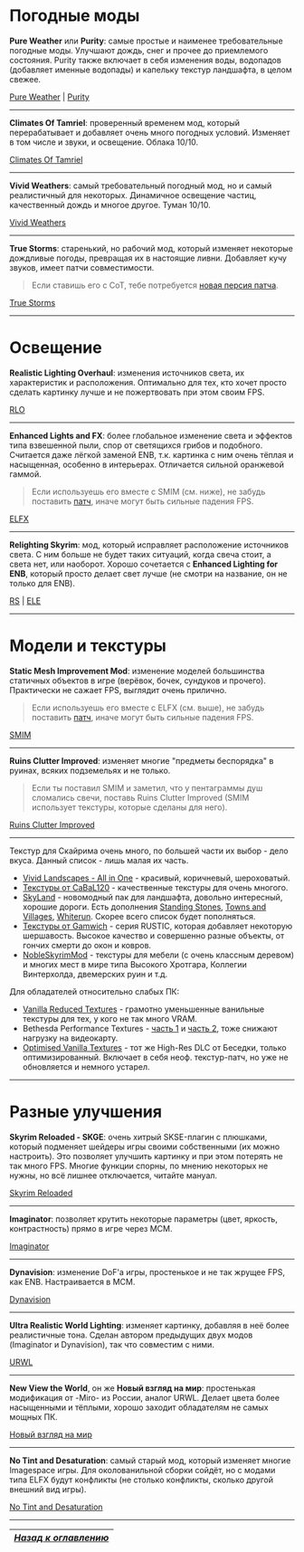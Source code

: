 # Погодные моды

**Pure Weather** или **Purity**: самые простые и наименее требовательные погодные моды. Улучшают дождь, снег и прочее до приемлемого состояния. Purity также включает в себя изменения воды, водопадов (добавляет именные водопады) и капельку текстур ландшафта, в целом свежее.

[Pure Weather](https://www.nexusmods.com/skyrim/mods/52423/?) | [Purity](https://www.nexusmods.com/skyrim/mods/65242/?)

------

**Climates Of Tamriel**: проверенный временем мод, который перерабатывает и добавляет очень много погодных условий. Изменяет в том числе и звуки, и освещение. Облака 10/10.

[Climates Of Tamriel](https://www.nexusmods.com/skyrim/mods/17802/?)

------

**Vivid Weathers**: самый требовательный погодный мод, но и самый реалистичный для некоторых. Динамичное освещение частиц, качественный дождь и многое другое. Туман 10/10.

[Vivid Weathers](https://www.nexusmods.com/skyrim/mods/73937/?)

------

**True Storms**: старенький, но рабочий мод, который изменяет некоторые дождливые погоды, превращая их в настоящие ливни. Добавляет кучу звуков, имеет патчи совместимости.

> Если ставишь его с CoT, тебе потребуется [новая персия патча](https://www.nexusmods.com/skyrim/mods/72615/?).

[True Storms](https://www.nexusmods.com/skyrim/mods/63478/?)

------

# Освещение

**Realistic Lighting Overhaul**: изменения источников света, их характеристик и расположения. Оптимально для тех, кто хочет просто сделать картинку лучше и не пожертвовать при этом своим FPS.

[RLO](https://www.nexusmods.com/skyrim/mods/30450/?)

------

**Enhanced Lights and FX**: более глобальное изменение света и эффектов типа взвешенной пыли, спор от светящихся грибов и подобного. Считается даже лёгкой заменой ENB, т.к. картинка с ним очень тёплая и насыщенная, особенно в интерьерах. Отличается сильной оранжевой гаммой.

> Если используешь его вместе с SMIM (см. ниже), не забудь поставить [патч](https://www.nexusmods.com/skyrim/mods/60603/?), иначе могут быть сильные падения FPS.

[ELFX](https://www.nexusmods.com/skyrim/mods/27043/?)

------

**Relighting Skyrim**: мод, который исправляет расположение источников света. С ним больше не будет таких ситуаций, когда свеча стоит, а света нет, или наоборот. Хорошо сочетается с **Enhanced Lighting for ENB**, который просто делает свет лучше (не смотри на название, он не только для ENB).

[RS](https://www.nexusmods.com/skyrim/mods/17609/?) | [ELE](https://www.nexusmods.com/skyrim/mods/59733/?)

------

# Модели и текстуры

**Static Mesh Improvement Mod**: изменение моделей большинства статичных объектов в игре (верёвок, бочек, сундуков и прочего). Практически не сажает FPS, выглядит очень прилично.

> Если используешь его вместе с ELFX (см. выше), не забудь поставить [патч](https://www.nexusmods.com/skyrim/mods/60603/?), иначе могут быть сильные падения FPS.

[SMIM](https://www.nexusmods.com/skyrim/mods/8655/?)

------

**Ruins Clutter Improved**: изменяет многие "предметы беспорядка" в руинах, всяких подземельях и не только.

> Если ты поставил SMIM и заметил, что у пентаграммы душ сломались свечи, поставь Ruins Clutter Improved (SMIM использует текстуры, которые сделаны для него).

[Ruins Clutter Improved](https://www.nexusmods.com/skyrim/mods/14227/?)

------

Текстур для Скайрима очень много, по большей части их выбор - дело вкуса. Данный список - лишь малая их часть.
+ [Vivid Landscapes - All in One](https://www.nexusmods.com/skyrim/mods/49344/?) - красивый, коричневый, шероховатый.
+ [Текстуры от CaBaL120](https://www.nexusmods.com/skyrim/users/571605/?tb=mods&pUp=1) - качественные текстуры для очень многого.
+ [SkyLand](https://www.nexusmods.com/skyrim/mods/80157/?) - новомодный пак для ландшафта, довольно интересный, хорошие дороги. Есть дополнения [Standing Stones](https://www.nexusmods.com/skyrim/mods/84820/?), [Towns and Villages](https://www.nexusmods.com/skyrim/mods/86318/?), [Whiterun](https://www.nexusmods.com/skyrim/mods/87417/?). Скорее всего список будет пополняться.
+ [Текстуры от Gamwich](https://www.nexusmods.com/skyrim/users/5712421/?tb=mods&pUp=1) - серия RUSTIC, которая добавляет некоторую шершавость. Высокое качество и совершенно разные объекты, от гончих смерти до окон и ковров.
+ [NobleSkyrimMod](https://www.nexusmods.com/skyrim/mods/45807/?) - текстуры для мебели (с очень классным деревом) и многих мест в мире типа Высокого Хротгара, Коллегии Винтерхолда, двемерских руин и т.д.

Для обладателей относительно слабых ПК:
+ [Vanilla Reduced Textures](https://www.nexusmods.com/skyrim/mods/14504/?) - грамотно уменьшенные ванильные текстуры для тех, у кого не так много VRAM.
+ Bethesda Performance Textures - [часть 1](https://www.nexusmods.com/skyrim/mods/42360/?) и [часть 2](https://www.nexusmods.com/skyrim/mods/43921/?), тоже снижают нагрузку на видеокарту.
+ [Optimised Vanilla Textures](https://www.nexusmods.com/skyrim/mods/57353/?) - тот же High-Res DLC от Беседки, только оптимизированный. Включает в себя неоф. текстур-патч, но уже не обновляется и немного устарел.

------

# Разные улучшения

**Skyrim Reloaded - SKGE**: очень хитрый SKSE-плагин с плюшками, который подменяет шейдеры игры своими собственными (их можно настроить). Это позволяет улучшить картинку и при этом потерять не так много FPS. Многие функции спорны, по мнению некоторых не нужны, но всё лишнее отключается, читайте мануал.

[Skyrim Reloaded](https://www.nexusmods.com/skyrim/mods/75954/?)

------

**Imaginator**: позволяет крутить некоторые параметры (цвет, яркость, контрастность) прямо в игре через МСМ.

[Imaginator](https://www.nexusmods.com/skyrim/mods/13049/?)

------

**Dynavision**: изменение DoF'а игры, простенькое и не так жрущее FPS, как ENB. Настраивается в МСМ.

[Dynavision](https://www.nexusmods.com/skyrim/mods/12525/?)

------

**Ultra Realistic World Lighting**: изменяет картинку, добавляя в неё более реалистичные тона. Сделан автором предыдущих двух модов (Imaginator и Dynavision), так что совместим с ними.

[URWL](https://www.nexusmods.com/skyrim/mods/13531/?)

------

**New View the World**, он же **Новый взгляд на мир**: простенькая модификация от -Miro- из России, аналог URWL. Делает цвета более насыщенными и тёплыми, хорошо заходит обладателям не самых мощных ПК.

[Новый взгляд на мир](http://tesall.ru/files/file/8535-novyy-vzglyad-na-mir-vozrojdenie/)

------

**No Tint and Desaturation**: самый старый мод, который изменяет многие Imagespace игры. Для околованильной сборки сойдёт, но с модами типа ELFX будут конфликты (не столько конфликты, сколько другой внешний вид игры).

[No Tint and Desaturation](https://www.nexusmods.com/skyrim/mods/648/?)

------

|[*Назад к оглавлению*](../01_Оглавление.md)|
|:---:|
